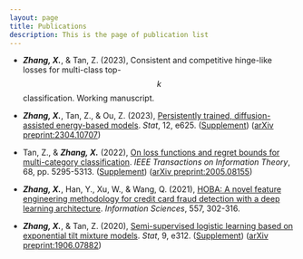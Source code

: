 ```yaml
---
layout: page
title: Publications
description: This is the page of publication list
---
```


- **_Zhang, X._**, & Tan, Z. (2023), Consistent and competitive hinge-like losses for multi-class top-$$k$$ classification. Working manuscript.

- **_Zhang, X._**, Tan, Z., & Ou, Z. (2023), [Persistently trained, diffusion-assisted energy-based models](https://onlinelibrary.wiley.com/doi/full/10.1002/sta4.625). _Stat_, 12, e625. ([Supplement](https://statweb.rutgers.edu/ztan/Publication/daebm_stat-supp.pdf)) ([arXiv preprint:2304.10707](https://arxiv.org/abs/2304.10707))

- Tan, Z., & **_Zhang, X._** (2022), [On loss functions and regret bounds for multi-category classification](https://ieeexplore.ieee.org/document/9758779). _IEEE Transactions on Information Theory_, 68, pp. 5295-5313. ([Supplement](https://statweb.rutgers.edu/ztan/Publication/Tan_Zhang_IEEE2022_supp.pdf)) ([arXiv preprint:2005.08155](https://arxiv.org/abs/2005.08155))

- **_Zhang, X._**, Han, Y., Xu, W., & Wang, Q. (2021), [HOBA: A novel feature engineering methodology for credit card fraud detection with a deep learning architecture](https://www.sciencedirect.com/science/article/pii/S002002551930427X). _Information Sciences_, 557, 302-316.

- **_Zhang, X._**, & Tan, Z. (2020), [Semi-supervised logistic learning based on exponential tilt mixture models](https://onlinelibrary.wiley.com/doi/full/10.1002/sta4.312). _Stat_, 9, e312. ([Supplement](https://statweb.rutgers.edu/ztan/Publication/semi-supervised-learning-all-supp.pdf)) ([arXiv preprint:1906.07882](https://arxiv.org/abs/1906.07882))
